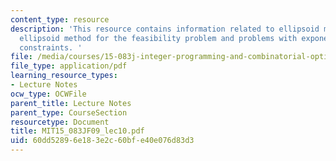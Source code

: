 ```yaml
---
content_type: resource
description: 'This resource contains information related to ellipsoid method for optimization,
  ellipsoid method for the feasibility problem and problems with exponentially many
  constraints. '
file: /media/courses/15-083j-integer-programming-and-combinatorial-optimization-fall-2009/60dd52896e183e2c60bfe40e076d83d3_MIT15_083JF09_lec10.pdf
file_type: application/pdf
learning_resource_types:
- Lecture Notes
ocw_type: OCWFile
parent_title: Lecture Notes
parent_type: CourseSection
resourcetype: Document
title: MIT15_083JF09_lec10.pdf
uid: 60dd5289-6e18-3e2c-60bf-e40e076d83d3
---
```

